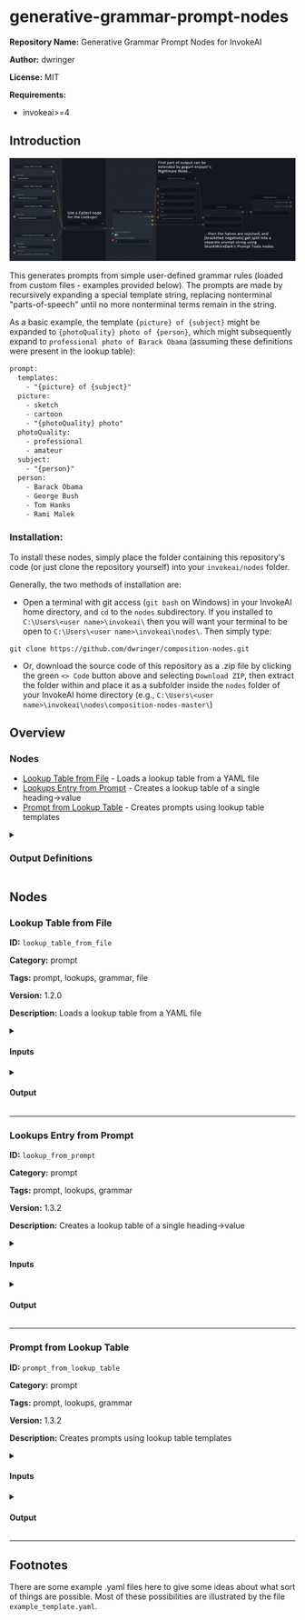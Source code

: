# generative-grammar-prompt-nodes

**Repository Name:** Generative Grammar Prompt Nodes for InvokeAI

**Author:** dwringer

**License:** MIT

**Requirements:**
- invokeai>=4

## Introduction
![lookups usage example graph](https://raw.githubusercontent.com/dwringer/generative-grammar-prompt-nodes/main/lookuptables_usage.jpg)

This generates prompts from simple user-defined grammar rules (loaded
from custom files - examples provided below). The prompts are made by
recursively expanding a special template string, replacing nonterminal
"parts-of-speech" until no more nonterminal terms remain in the
string.

As a basic example, the template `{picture} of {subject}` might be
expanded to `{photoQuality} photo of {person}`, which might
subsequently expand to `professional photo of Barack Obama` (assuming
these definitions were present in the lookup table):

```
prompt:
  templates:
    - "{picture} of {subject}"
  picture:
    - sketch
    - cartoon
    - "{photoQuality} photo"
  photoQuality:
    - professional
    - amateur
  subject:
    - "{person}"
  person:
    - Barack Obama
    - George Bush
    - Tom Hanks
    - Rami Malek
```

### Installation:

To install these nodes, simply place the folder containing this
repository's code (or just clone the repository yourself) into your
`invokeai/nodes` folder.

Generally, the two methods of installation are:

- Open a terminal with git access (`git bash` on Windows) in
your InvokeAI home directory, and `cd` to the `nodes`
subdirectory. If you installed to `C:\Users\<user
name>\invokeai\` then you will want your terminal to be open to
`C:\Users\<user name>\invokeai\nodes\`.  Then simply type:
```
git clone https://github.com/dwringer/composition-nodes.git
```

- Or, download the source code of this repository as a .zip file by
clicking the green `<> Code` button above and selecting `Download
ZIP`, then extract the folder within and place it as a subfolder
inside the `nodes` folder of your InvokeAI home directory (e.g.,
`C:\Users\<user name>\invokeai\nodes\composition-nodes-master\`)

## Overview
### Nodes
- [Lookup Table from File](#lookup-table-from-file) - Loads a lookup table from a YAML file
- [Lookups Entry from Prompt](#lookups-entry-from-prompt) - Creates a lookup table of a single heading->value
- [Prompt from Lookup Table](#prompt-from-lookup-table) - Creates prompts using lookup table templates

<details>
<summary>

### Output Definitions

</summary>

- `LookupTableOutput` - Output definition with 1 fields
- `HalvedPromptOutput` - Output definition with 4 fields
</details>

## Nodes
### Lookup Table from File
**ID:** `lookup_table_from_file`

**Category:** prompt

**Tags:** prompt, lookups, grammar, file

**Version:** 1.2.0

**Description:** Loads a lookup table from a YAML file

<details>
<summary>

#### Inputs

</summary>

| Name | Type | Description | Default |
| ---- | ---- | ----------- | ------- |
| `file_path` | `str` | Path to lookup table YAML file | None |


</details>

<details>
<summary>

#### Output

</summary>

**Type:** `LookupTableOutput`

| Name | Type | Description |
| ---- | ---- | ----------- |
| `lookups` | `str` | The output lookup table |


</details>

---
### Lookups Entry from Prompt
**ID:** `lookup_from_prompt`

**Category:** prompt

**Tags:** prompt, lookups, grammar

**Version:** 1.3.2

**Description:** Creates a lookup table of a single heading->value

<details>
<summary>

#### Inputs

</summary>

| Name | Type | Description | Default |
| ---- | ---- | ----------- | ------- |
| `heading` | `str` | Heading for the lookup table entry | None |
| `lookup` | `str` | The entry to place under Heading in the lookup table |  |


</details>

<details>
<summary>

#### Output

</summary>

**Type:** `LookupTableOutput`

| Name | Type | Description |
| ---- | ---- | ----------- |
| `lookups` | `str` | The output lookup table |


</details>

---
### Prompt from Lookup Table
**ID:** `prompt_from_lookup_table`

**Category:** prompt

**Tags:** prompt, lookups, grammar

**Version:** 1.3.2

**Description:** Creates prompts using lookup table templates

<details>
<summary>

#### Inputs

</summary>

| Name | Type | Description | Default |
| ---- | ---- | ----------- | ------- |
| `lookups` | `Union[(str, list[str])]` | Lookup table(s) containing template(s) (JSON) | [] |
| `remove_negatives` | `bool` | Whether to strip out text between [] | False |
| `strip_parens_probability` | `float` | Probability of removing attention group weightings | 0.0 |
| `resolutions` | `Union[(str, list[str])]` | JSON structure of substitutions by id by tag | [] |
| `resolutions_dict` | `dict` | Private field for id substitutions dict cache | {} |


</details>

<details>
<summary>

#### Output

</summary>

**Type:** `HalvedPromptOutput`

| Name | Type | Description |
| ---- | ---- | ----------- |
| `prompt` | `str` | The output prompt |
| `part_a` | `str` | First part of the output prompt |
| `part_b` | `str` | Second part of the output prompt |
| `resolutions` | `str` | JSON dict of [tagname,id] resolutions |


</details>

---

## Footnotes
There are some example .yaml files here to give some ideas about what
sort of things are possible. Most of these possibilities are
illustrated by the file `example_template.yaml`.

